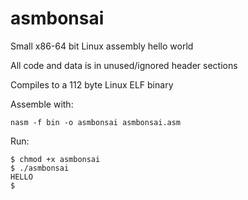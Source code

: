 # asmbonsai

Small x86-64 bit Linux assembly hello world 

All code and data is in unused/ignored header sections

Compiles to a 112 byte Linux ELF binary 

Assemble with: 

```
nasm -f bin -o asmbonsai asmbonsai.asm
```
Run:
```
$ chmod +x asmbonsai
$ ./asmbonsai 
HELLO
$ 
```
